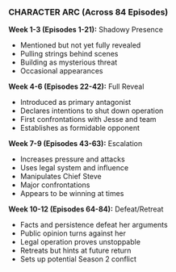 ### CHARACTER ARC (Across 84 Episodes)

**Week 1-3 (Episodes 1-21):** Shadowy Presence

- Mentioned but not yet fully revealed
- Pulling strings behind scenes
- Building as mysterious threat
- Occasional appearances

**Week 4-6 (Episodes 22-42):** Full Reveal

- Introduced as primary antagonist
- Declares intentions to shut down operation
- First confrontations with Jesse and team
- Establishes as formidable opponent

**Week 7-9 (Episodes 43-63):** Escalation

- Increases pressure and attacks
- Uses legal system and influence
- Manipulates Chief Steve
- Major confrontations
- Appears to be winning at times

**Week 10-12 (Episodes 64-84):** Defeat/Retreat

- Facts and persistence defeat her arguments
- Public opinion turns against her
- Legal operation proves unstoppable
- Retreats but hints at future return
- Sets up potential Season 2 conflict
